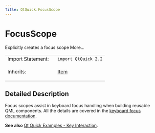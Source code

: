 ```yaml
---
Title: QtQuick.FocusScope
---
```

        
FocusScope
==========

<span class="subtitle"></span>
Explicitly creates a focus scope More...

<table>
<colgroup>
<col width="50%" />
<col width="50%" />
</colgroup>
<tbody>
<tr class="odd">
<td>Import Statement:</td>
<td><code>import QtQuick 2.2</code></td>
</tr>
<tr class="even">
<td>Inherits:</td>
<td><p><a href="QtQuick.Item.md">Item</a></p></td>
</tr>
</tbody>
</table>

<span id="details"></span>
Detailed Description
--------------------

Focus scopes assist in keyboard focus handling when building reusable QML components. All the details are covered in the [keyboard focus documentation](../QtQuick.qtquick-input-focus.md).

**See also** [Qt Quick Examples - Key Interaction](https://developer.ubuntu.comapps/qml/sdk-14.10/QtQuick.keyinteraction/).


